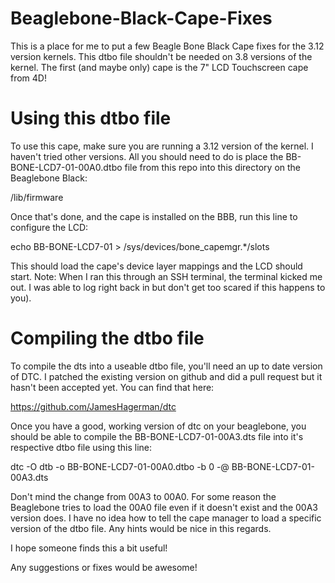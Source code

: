 Beaglebone-Black-Cape-Fixes
===========================

This is a place for me to put a few Beagle Bone Black Cape fixes for the 3.12 version kernels. This dtbo file shouldn't be needed on 3.8 versions of the kernel. The first (and maybe only) cape is the 7" LCD Touchscreen cape from 4D!

Using this dtbo file
====================

To use this cape, make sure you are running a 3.12 version of the kernel. I haven't tried other versions. All you should need to do is place the BB-BONE-LCD7-01-00A0.dtbo file from this repo into this directory on the Beaglebone Black:

/lib/firmware

Once that's done, and the cape is installed on the BBB, run this line to configure the LCD:

echo BB-BONE-LCD7-01 > /sys/devices/bone_capemgr.*/slots

This should load the cape's device layer mappings and the LCD should start. Note: When I ran this through an SSH terminal, the terminal kicked me out. I was able to log right back in but don't get too scared if this happens to you).

Compiling the dtbo file
=======================

To compile the dts into a useable dtbo file, you'll need an up to date version of DTC. I patched the existing version on github and did a pull request but it hasn't been accepted yet. You can find that here:

https://github.com/JamesHagerman/dtc

Once you have a good, working version of dtc on your beaglebone, you should be able to compile the BB-BONE-LCD7-01-00A3.dts file into it's respective dtbo file using this line:

dtc -O dtb -o BB-BONE-LCD7-01-00A0.dtbo -b 0 -@ BB-BONE-LCD7-01-00A3.dts

Don't mind the change from 00A3 to 00A0. For some reason the Beaglebone tries to load the 00A0 file even if it doesn't exist and the 00A3 version does. I have no idea how to tell the cape manager to load a specific version of the dtbo file. Any hints would be nice in this regards.

I hope someone finds this a bit useful!

Any suggestions or fixes would be awesome!

